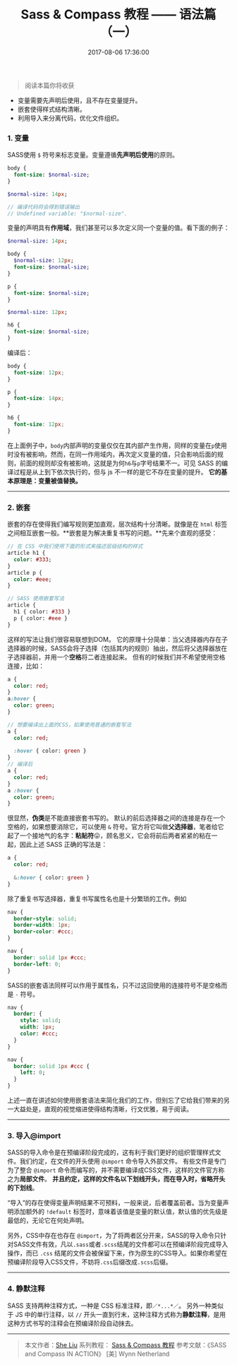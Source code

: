 ﻿---
title: Sass & Compass 教程 —— 语法篇（一）
date: 2017-08-06 17:36:00
tags:
- Sass 
- CSS 
- Compass
---

> 阅读本篇你将收获
  - 变量需要先声明后使用，且不存在变量提升。
  - 嵌套使得样式结构清晰。
  - 利用导入来分离代码，优化文件组织。

<!-- more -->
### 1. 变量

SASS使用 `$` 符号来标志变量。变量遵循**先声明后使用**的原则。
```sass
body { 
  font-size: $normal-size;
}

$normal-size: 14px;

// 编译代码将会得到错误输出
// Undefined variable: "$normal-size".
```
变量的声明具有**作用域**，我们甚至可以多次定义同一个变量的值。看下面的例子：
```sass
$normal-size: 14px;

body { 
  $normal-size: 12px;
  font-size: $normal-size;
}

p {
  font-size: $normal-size;
}

$normal-size: 12px;

h6 {
  font-size: $normal-size;
}
```
编译后：
```css
body {
  font-size: 12px;
}

p {
  font-size: 14px;
}

h6 {
  font-size: 12px;
}
```
在上面例子中，`body`内部声明的变量仅仅在其内部产生作用，同样的变量在`p`使用时没有被影响，然而，在同一作用域内，再次定义变量的值，只会影响后面的规则，前面的规则却没有被影响，这就是为何`h6`与`p`字号结果不一。可见 SASS 的编译过程是从上到下依次执行的，但与 js 不一样的是它不存在变量的提升。
**它的基本原理是：变量被值替换。**


----------
### 2. 嵌套

嵌套的存在使得我们编写规则更加直观，层次结构十分清晰。就像是在 `html` 标签之间相互嵌套一般。**嵌套是为解决重复书写的问题。**先来个直观的感受：
```sass
// 在 CSS 中我们使用下面的形式来描述层级结构的样式
article h1 {
  color: #333;
}
article p {
  color: #eee;
}

// SASS 使用嵌套写法
article {
  h1 { color: #333 }
  p { color: #eee }
}
```
这样的写法让我们很容易联想到DOM。
它的原理十分简单：当父选择器内存在子选择器的时候，SASS会将子选择（包括其内的规则）抽出，然后将父选择器放在子选择器前，并用一个**空格**将二者连接起来。
但有的时候我们并不希望使用空格连接，比如：
```SASS
a {
  color: red;
}
a:hover {
  color: green;
}

// 想要编译出上面的CSS，如果使用普通的嵌套写法
a { 
  color: red;
  
  :hover { color: green }
}
// 编译后
a {
  color: red;
}
a :hover {
  color: green;
}
```
很显然，**伪类**是不能直接嵌套书写的。
默认的前后选择器之间的连接是存在一个空格的，如果想要消除它，可以使用 `&` 符号。官方将它叫做**父选择器**，笔者给它起了一个接地气的名字：**粘贴符**😛，顾名思义，它会将前后两者紧紧的粘在一起，因此上述 SASS 正确的写法是：
```sass
a { 
  color: red;
  
  &:hover { color: green }
}
```
除了重复书写选择器，重复书写属性名也是十分繁琐的工作。例如
```CSS
nav {
  border-style: solid;
  border-width: 1px;
  border-color: #ccc;
}

nav {
  border: solid 1px #ccc;
  border-left: 0;
}
```
SASS的嵌套语法同样可以作用于属性名，只不过这回使用的连接符号不是空格而是 `-` 符号。
```SASS
nav {
  border: {
    style: solid;
    width: 1px;
    color: #ccc;
  }
}

nav {
  border: solid 1px #ccc {
    left: 0;
  }
}
```
上述一直在讲述如何使用嵌套语法来简化我们的工作，但别忘了它给我们带来的另一大益处是，直观的视觉缩进使得结构清晰，行文优雅，易于阅读。


----------
### 3. 导入@import

SASS的导入命令是在预编译阶段完成的，这有利于我们更好的组织管理样式文件。我们约定，在文件的开头使用 `@import` 命令导入外部文件。
有些文件是专门为了整合 `@import` 命令而编写的，并不需要编译成CSS文件，这样的文件官方称之为**局部文件**。
**并且约定，这样的文件名以下划线开头，而在导入时，省略开头的下划线**。

“导入”的存在使得变量声明结果不可预料，一般来说，后者覆盖前者。当为变量声明添加额外的 `!default` 标签时，意味着该值是变量的默认值，默认值的优先级是最低的，无论它在何处声明。

另外，CSS中存在也存在 `@import`，为了将两者区分开来，SASS的导入命令只针对SASS文件有效，凡以`.sass`或者`.scss`结尾的文件都可以在预编译阶段完成导入操作，而已 `.css` 结尾的文件会被保留下来，作为原生的CSS导入。如果你希望在预编译阶段导入CSS文件，不妨将`.css`后缀改成`.scss`后缀。


----------
### 4. 静默注释

SASS 支持两种注释方式，一种是 CSS 标准注释，即`／*...*／`。
另外一种类似于 JS 中的单行注释，以 `//` 开头一直到行末，这种注释方式称为**静默注释**，是用这种方式书写的注释会在预编译阶段自动抹去。


----------
> 本文作者：[She Liu](https://github.com/ShelLiu)
> 系列教程： [Sass & Compass 教程](https://www.zybuluo.com/Shel/note/835485)
> 参考文献：《SASS and Compass IN ACTION》 [美] Wynn Netherland